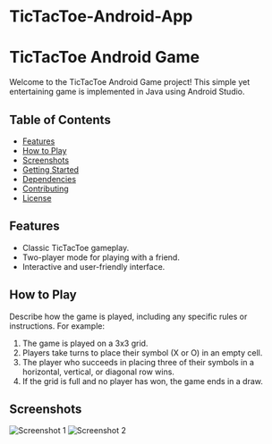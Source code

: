 # TicTacToe-Android-App

# TicTacToe Android Game

Welcome to the TicTacToe Android Game project! This simple yet entertaining game is implemented in Java using Android Studio.

## Table of Contents

- [Features](#features)
- [How to Play](#how-to-play)
- [Screenshots](#screenshots)
- [Getting Started](#getting-started)
- [Dependencies](#dependencies)
- [Contributing](#contributing)
- [License](#license)

## Features

- Classic TicTacToe gameplay.
- Two-player mode for playing with a friend.
- Interactive and user-friendly interface.

## How to Play

Describe how the game is played, including any specific rules or instructions. For example:
1. The game is played on a 3x3 grid.
2. Players take turns to place their symbol (X or O) in an empty cell.
3. The player who succeeds in placing three of their symbols in a horizontal, vertical, or diagonal row wins.
4. If the grid is full and no player has won, the game ends in a draw.

## Screenshots

![Screenshot 1](/screenshots/screenshot1.png)
![Screenshot 2](/screenshots/screenshot2.png)
